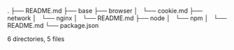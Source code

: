 .
├── README.md
├── base
├── browser
│   └── cookie.md
├── network
│   └── nginx
│       └── README.md
├── node
│   └── npm
│       └── README.md
└── package.json

6 directories, 5 files
